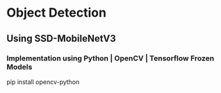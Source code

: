 # Object Detection 
## Using SSD-MobileNetV3
### Implementation using Python | OpenCV | Tensorflow Frozen Models

pip install opencv-python
